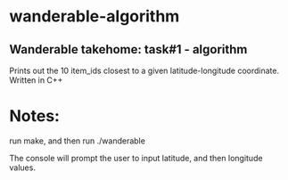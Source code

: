 wanderable-algorithm
====================

## Wanderable takehome: task#1 - algorithm
Prints out the 10 item_ids closest to a given latitude-longitude coordinate.
Written in C++

# Notes:

run make, and then run ./wanderable

The console will prompt the user to input latitude, and then longitude values.
